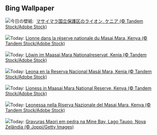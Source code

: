 ## Bing Wallpaper
![](https://www.bing.com/th?id=OHR.LionessKenya_JA-JP1487330341_UHD.jpg&w=1000)今日の壁紙: &nbsp;[マサイマラ国立保護区のライオン, ケニア (© Tandem Stock/Adobe Stock)](https://www.bing.com/th?id=OHR.LionessKenya_JA-JP1487330341_UHD.jpg)
<br><br/>
![](https://www.bing.com/th?id=OHR.LionessKenya_FR-FR4950254472_UHD.jpg&w=1000)Today: [Lionne dans la réserve nationale du Masai Mara, Kenya (© Tandem Stock/Adobe Stock)](https://www.bing.com/th?id=OHR.LionessKenya_FR-FR4950254472_UHD.jpg)
<br><br/>
![](https://www.bing.com/th?id=OHR.LionessKenya_DE-DE2649439524_UHD.jpg&w=1000)Today: [Löwin im Maasai Mara Nationalreservat, Kenia (© Tandem Stock/Adobe Stock)](https://www.bing.com/th?id=OHR.LionessKenya_DE-DE2649439524_UHD.jpg)
<br><br/>
![](https://www.bing.com/th?id=OHR.LionessKenya_ES-ES3481015675_UHD.jpg&w=1000)Today: [Leona en la Reserva Nacional Masái Mara, Kenia (© Tandem Stock/Adobe Stock)](https://www.bing.com/th?id=OHR.LionessKenya_ES-ES3481015675_UHD.jpg)
<br><br/>
![](https://www.bing.com/th?id=OHR.LionessKenya_EN-GB9427782960_UHD.jpg&w=1000)Today: [Lioness in Maasai Mara National Reserve, Kenya (© Tandem Stock/Adobe Stock)](https://www.bing.com/th?id=OHR.LionessKenya_EN-GB9427782960_UHD.jpg)
<br><br/>
![](https://www.bing.com/th?id=OHR.LionessKenya_IT-IT2680402991_UHD.jpg&w=1000)Today: [Leonessa nella Riserva Nazionale del Masai Mara, Kenya (© Tandem Stock/Adobe Stock)](https://www.bing.com/th?id=OHR.LionessKenya_IT-IT2680402991_UHD.jpg)
<br><br/>
![](https://www.bing.com/th?id=OHR.MaoriRock_PT-BR7824460813_UHD.jpg&w=1000)Today: [Gravuras Maori em pedra na Mine Bay, Lago Taupo, Nova Zelândia (© Joppi/Getty Images)](https://www.bing.com/th?id=OHR.MaoriRock_PT-BR7824460813_UHD.jpg)
<br><br/>
